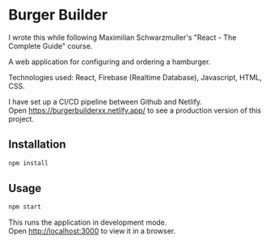 # Burger Builder

I wrote this while following Maximilian Schwarzmuller's "React - The Complete Guide" course.

A web application for configuring and ordering a hamburger.

Technologies used: React, Firebase (Realtime Database), Javascript, HTML, CSS.

I have set up a CI/CD pipeline between Github and Netlify.  
Open <https://burgerbuilderxx.netlify.app/> to see a production version of this project.

## Installation
```sh
npm install
```
## Usage
```sh
npm start
```
This runs the application in development mode.\
Open [http://localhost:3000](http://localhost:3000) to view it in a browser.

